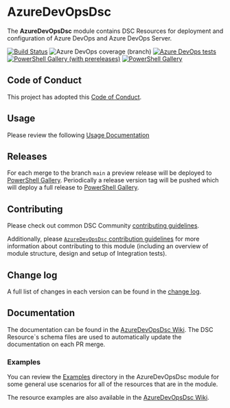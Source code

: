 # AzureDevOpsDsc

The **AzureDevOpsDsc** module contains DSC Resources for deployment and
configuration of Azure DevOps and Azure DevOps Server.

[![Build Status](https://dev.azure.com/dsccommunity/AzureDevOpsDsc/_apis/build/status/dsccommunity.AzureDevOpsDsc?branchName=main)](https://dev.azure.com/dsccommunity/AzureDevOpsDsc/_build/latest?definitionId=41&branchName=main)
![Azure DevOps coverage (branch)](https://img.shields.io/azure-devops/coverage/dsccommunity/AzureDevOpsDsc/41/main)
[![Azure DevOps tests](https://img.shields.io/azure-devops/tests/dsccommunity/AzureDevOpsDsc/41/main)](https://dsccommunity.visualstudio.com/AzureDevOpsDsc/_test/analytics?definitionId=41&contextType=build)
[![PowerShell Gallery (with prereleases)](https://img.shields.io/powershellgallery/vpre/AzureDevOpsDsc?label=AzureDevOpsDsc%20Preview)](https://www.powershellgallery.com/packages/AzureDevOpsDsc/)
[![PowerShell Gallery](https://img.shields.io/powershellgallery/v/AzureDevOpsDsc?label=AzureDevOpsDsc)](https://www.powershellgallery.com/packages/AzureDevOpsDsc/)

## Code of Conduct

This project has adopted this [Code of Conduct](CODE_OF_CONDUCT.md).

## Usage

Please review the following [Usage Documentation](USAGE.md)

## Releases

For each merge to the branch `main` a preview release will be
deployed to [PowerShell Gallery](https://www.powershellgallery.com/).
Periodically a release version tag will be pushed which will deploy a
full release to [PowerShell Gallery](https://www.powershellgallery.com/).

## Contributing

Please check out common DSC Community [contributing guidelines](https://dsccommunity.org/guidelines/contributing).

Additionally, please [`AzureDevOpsDsc` contribution guidelines](CONTRIBUTING.md)
for more information about contributing to this module (including an overview of
module structure, design and setup of Integration tests).

## Change log

A full list of changes in each version can be found in the [change log](CHANGELOG.md).

## Documentation

The documentation can be found in the [AzureDevOpsDsc Wiki](https://github.com/dsccommunity/AzureDevOpsDsc/wiki).
The DSC Resource`s schema files are used to automatically update the
documentation on each PR merge.

### Examples

You can review the [Examples](/source/Examples) directory in the AzureDevOpsDsc module
for some general use scenarios for all of the resources that are in the module.

The resource examples are also available in the [AzureDevOpsDsc Wiki](https://github.com/dsccommunity/AzureDevOpsDsc/wiki).
